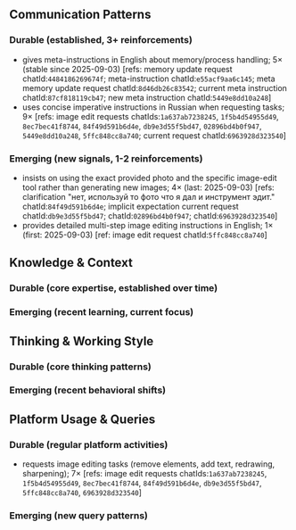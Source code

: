 ## Communication Patterns
### Durable (established, 3+ reinforcements)
- gives meta-instructions in English about memory/process handling; 5× (stable since 2025-09-03) [refs: memory update request chatId:`4484186269674f`; meta-instruction chatId:`e55acf9aa6c145`; meta memory update request chatId:`8d46db26c83542`; current meta instruction chatId:`87cf818119cb47`; new meta instruction chatId:`5449e8dd10a248`]
- uses concise imperative instructions in Russian when requesting tasks; 9× [refs: image edit requests chatIds:`1a637ab7238245`, `1f5b4d54955d49`, `8ec7bec41f8744`, `84f49d591b6d4e`, `db9e3d55f5bd47`, `02896bd4b0f947`, `5449e8dd10a248`, `5ffc848cc8a740`; current request chatId:`6963928d323540`]

### Emerging (new signals, 1-2 reinforcements)
- insists on using the exact provided photo and the specific image-edit tool rather than generating new images; 4× (last: 2025-09-03) [refs: clarification "нет, используй то фото что я дал и инструмент эдит." chatId:`84f49d591b6d4e`; implicit expectation current request chatId:`db9e3d55f5bd47`; chatId:`02896bd4b0f947`; chatId:`6963928d323540`]
- provides detailed multi-step image editing instructions in English; 1× (first: 2025-09-03) [ref: image edit request chatId:`5ffc848cc8a740`]

## Knowledge & Context
### Durable (core expertise, established over time)

### Emerging (recent learning, current focus)

## Thinking & Working Style
### Durable (core thinking patterns)

### Emerging (recent behavioral shifts)

## Platform Usage & Queries
### Durable (regular platform activities)
- requests image editing tasks (remove elements, add text, redrawing, sharpening); 7× [refs: image edit requests chatIds:`1a637ab7238245`, `1f5b4d54955d49`, `8ec7bec41f8744`, `84f49d591b6d4e`, `db9e3d55f5bd47`, `5ffc848cc8a740`, `6963928d323540`]

### Emerging (new query patterns)
